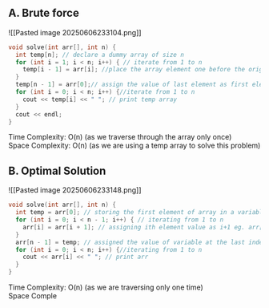 
## A. Brute force 


![[Pasted image 20250606233104.png]]


```cpp
void solve(int arr[], int n) {
  int temp[n]; // declare a dummy array of size n
  for (int i = 1; i < n; i++) { // iterate from 1 to n
    temp[i - 1] = arr[i]; //place the array element one before the original position in the temp array eg. arr[1] = temp[0] like this
  }
  temp[n - 1] = arr[0];// assign the value of last element as first element
  for (int i = 0; i < n; i++) {//iterate from 1 to n
    cout << temp[i] << " "; // print temp array
  }
  cout << endl;
}
```

Time Complexity: O(n) (as we traverse through the array only once) <br>
Space Complexity: O(n) (as we are using a temp array to solve this problem)


## B. Optimal Solution

![[Pasted image 20250606233148.png]]

```cpp
void solve(int arr[], int n) {
  int temp = arr[0]; // storing the first element of array in a variable
  for (int i = 0; i < n - 1; i++) { // iterating from 1 to n
    arr[i] = arr[i + 1]; // assigning ith element value as i+1 eg. arr[0] = arr[1] like this 
  }
  arr[n - 1] = temp; // assigned the value of variable at the last index
  for (int i = 0; i < n; i++) {//iterating from 1 to n
    cout << arr[i] << " "; // print arr 
  }
}
```

Time Complexity: O(n) (as we are traversing only one time) <br>
Space Comple


